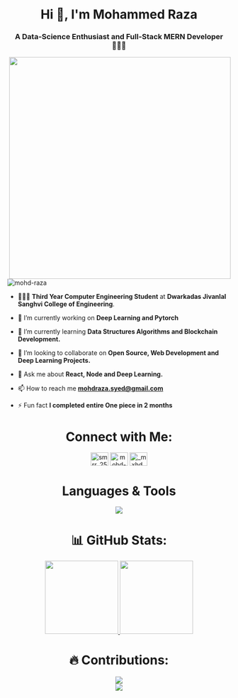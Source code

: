 <h1 align="center">Hi 👋, I'm Mohammed Raza</h1>
<h3 align="center">A Data-Science Enthusiast and Full-Stack MERN Developer 👨🏻‍💻</h3>
<img align="right" src="https://i.pinimg.com/originals/c4/1e/30/c41e304c90f23e849be92efcfe096b9e.gif" width="500" height="auto">
<p align="left"> <img src="https://visitcount.itsvg.in/api?id=mohd-raza&icon=6&color=0" alt="mohd-raza" /> </p>

- 👨🏻‍🎓 **Third Year Computer Engineering Student** at **Dwarkadas Jivanlal Sanghvi College of Engineering**.

- 🔭 I’m currently working on **Deep Learning and Pytorch**

- 🌱 I’m currently learning **Data Structures Algorithms and Blockchain Development.**

- 👯 I’m looking to collaborate on **Open Source, Web Development and Deep Learning Projects.**

- 💬 Ask me about **React, Node and Deep Learning.**

- 📫 How to reach me **mohdraza.syed@gmail.com**

- ⚡ Fun fact **I completed entire One piece in 2 months**

<h1 align="center">Connect with Me:</h1>
<p align="center">
<a href="https://twitter.com/smrr_2511" target="blank"><img align="center" src="https://raw.githubusercontent.com/rahuldkjain/github-profile-readme-generator/master/src/images/icons/Social/twitter.svg" alt="smrr_2511" height="30" width="40" /></a>
<a href="https://linkedin.com/in/mohd-raza7110" target="blank"><img align="center" src="https://raw.githubusercontent.com/rahuldkjain/github-profile-readme-generator/master/src/images/icons/Social/linked-in-alt.svg" alt="mohd-raza7110" height="30" width="40" /></a>
<a href="https://instagram.com/_mxhd_raxa" target="blank"><img align="center" src="https://raw.githubusercontent.com/rahuldkjain/github-profile-readme-generator/master/src/images/icons/Social/instagram.svg" alt="_mxhd_raxa" height="30" width="40" /></a>
</p>

<h1 align="center">Languages & Tools</h1>

<p align="center">
  <a href="https://skillicons.dev">
    <img src="https://skillicons.dev/icons?i=js,html,css,ae,bootstrap,c,cpp,git,github,django,python,graphql,java,mongodb,mysql,nextjs,netlify,postgres,pytorch,react,redux,regex,solidity,tailwind,vscode,vite,nodejs,express,remix,ai" />
  </a>
</p>


<h1 align="center">📊 GitHub Stats:</h1>
<p align="center">
  <a href="https://github.com/mohd-raza/github-readme-stats">
    <img src="https://github-readme-stats.vercel.app/api?username=mohd-raza&theme=merko&hide_border=false&include_all_commits=false&count_private=false" height="165">
  </a>
  <a href="https://github.com/mohd-raza/github-readme-stats">
    <img src="https://github-readme-stats.vercel.app/api/top-langs/?username=mohd-raza&theme=merko&hide_border=false&include_all_commits=false&count_private=false&layout=compact"  height="165">
  </a>

<h1 align="center"> 🔥 Contributions: </h1>
<p align="center">
 <a href="https://git.io/streak-stats" align="middle">
    <img src="https://github-readme-streak-stats.herokuapp.com/?user=mohd-raza&theme=merko&hide_border=false">
  </a>
  <br>
  <a href="https://github.com/mohd-raza/github-readme-activity-graph">
    <img src="https://activity-graph.herokuapp.com/graph?username=mohd-raza&bg_color=181e17&color=bcdf5d&line=82c92c&point=bac468&area=true&hide_border=true">
  </a>
</p>


